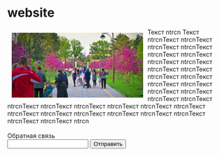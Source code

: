 # website

<div><div style="float:left;height:150px;width:300px;margin:10px;"><img src="bot.jpg"></div>Текст ntrcn Текст ntrcnТекст ntrcnТекст ntrcnТекст ntrcnТекст ntrcnТекст ntrcnТекст ntrcnТекст ntrcnТекст ntrcnТекст ntrcnТекст ntrcnТекст ntrcnТекст ntrcnТекст ntrcnТекст ntrcnТекст ntrcnТекст ntrcnТекст ntrcnТекст ntrcnТекст ntrcnТекст ntrcnТекст ntrcnТекст ntrcnТекст ntrcnТекст ntrcnТекст ntrcnТекст ntrcnТекст ntrcnТекст ntrcnТекст ntrcnТекст ntrcnТекст ntrcnТекст ntrcn</div>

<br>
Обратная связь
<form>
  <input type="text">
  <input type="button" value="Отправить">
  </form>
